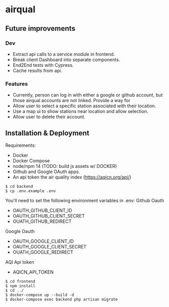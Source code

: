 # airqual

## Future improvements
### Dev
* Extract api calls to a service module in frontend.
* Break client Dashboard into separate components.
* End2End tests with Cypress.
* Cache results from api.

### Features
* Currently, person can log in with either a google or github account, but those airqual accounts are not linked.  Provide a way for 
* Allow user to select a specific station associated with their location.
* Use a map ui to show stations near location and allow selection.
* Allow user to delete their account.

## Installation & Deployment
Requirements:
* Docker
* Docker Compose
* node/npm 14 (TODO: build js assets w/ DOCKER)
* Github and Google OAuth apps.
* An api token the air quality index (https://aqicn.org/api/)

```
$ cd backend
$ cp .env.example .env
```
You'll need to set the following environment variables in .env:
Github Oauth
* OAUTH_GITHUB_CLIENT_ID
* OAUTH_GITHUB_CLIENT_SECRET
* OUATH_GITHUB_REDIRECT

Google Oauth
* OAUTH_GOOGLE_CLIENT_ID
* OAUTH_GOOGLE_CLIENT_SECRET
* OUATH_GOOGLE_REDIRECT

AQI Api token
* AQICN_API_TOKEN

```
$ cd frontend
$ npm install
$ cd ../
$ docker-compose up --build -d
$ docker-compose exec backend php artisan migrate
```
